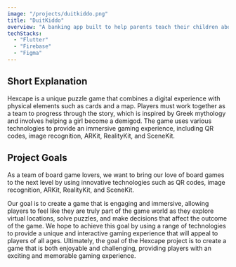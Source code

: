 ```yaml
---
image: "/projects/duitkiddo.png"
title: "DuitKiddo"
overview: "A banking app built to help parents teach their children about financial literacy and responsibility."
techStacks:
  - "Flutter"
  - "Firebase"
  - "Figma"
---
```


## Short Explanation

Hexcape is a unique puzzle game that combines a digital experience with physical elements such as cards and a map. Players must work together as a team to progress through the story, which is inspired by Greek mythology and involves helping a girl become a demigod. The game uses various technologies to provide an immersive gaming experience, including QR codes, image recognition, ARKit, RealityKit, and SceneKit.

## Project Goals

As a team of board game lovers, we want to bring our love of board games to the next level by using innovative technologies such as QR codes, image recognition, ARKit, RealityKit, and SceneKit.

Our goal is to create a game that is engaging and immersive, allowing players to feel like they are truly part of the game world as they explore virtual locations, solve puzzles, and make decisions that affect the outcome of the game. We hope to achieve this goal by using a range of technologies to provide a unique and interactive gaming experience that will appeal to players of all ages. Ultimately, the goal of the Hexcape project is to create a game that is both enjoyable and challenging, providing players with an exciting and memorable gaming experience.
